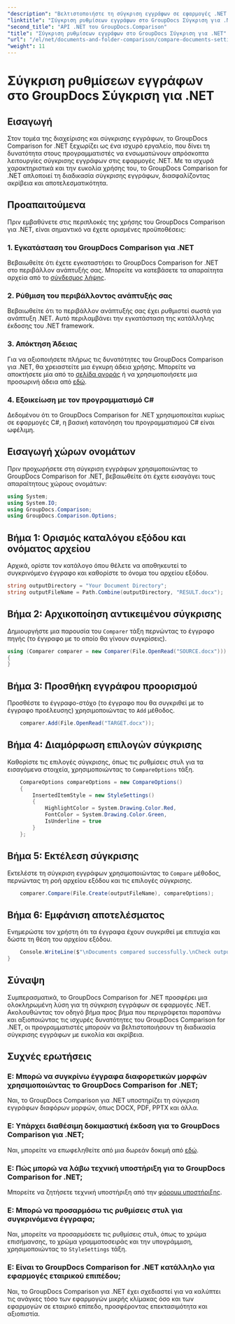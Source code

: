 ```yaml
---
"description": "Βελτιστοποιήστε τη σύγκριση εγγράφων σε εφαρμογές .NET με το GroupDocs Comparison. Συγκρίνετε έγγραφα χωρίς κόπο με προηγμένες λειτουργίες."
"linktitle": "Σύγκριση ρυθμίσεων εγγράφων στο GroupDocs Σύγκριση για .NET"
"second_title": "API .NET του GroupDocs.Comparison"
"title": "Σύγκριση ρυθμίσεων εγγράφων στο GroupDocs Σύγκριση για .NET"
"url": "/el/net/documents-and-folder-comparison/compare-documents-settings-dotnet/"
"weight": 11
---
```


# Σύγκριση ρυθμίσεων εγγράφων στο GroupDocs Σύγκριση για .NET

## Εισαγωγή
Στον τομέα της διαχείρισης και σύγκρισης εγγράφων, το GroupDocs Comparison for .NET ξεχωρίζει ως ένα ισχυρό εργαλείο, που δίνει τη δυνατότητα στους προγραμματιστές να ενσωματώνουν απρόσκοπτα λειτουργίες σύγκρισης εγγράφων στις εφαρμογές .NET. Με τα ισχυρά χαρακτηριστικά και την ευκολία χρήσης του, το GroupDocs Comparison for .NET απλοποιεί τη διαδικασία σύγκρισης εγγράφων, διασφαλίζοντας ακρίβεια και αποτελεσματικότητα.
## Προαπαιτούμενα
Πριν εμβαθύνετε στις περιπλοκές της χρήσης του GroupDocs Comparison για .NET, είναι σημαντικό να έχετε ορισμένες προϋποθέσεις:
### 1. Εγκατάσταση του GroupDocs Comparison για .NET
Βεβαιωθείτε ότι έχετε εγκαταστήσει το GroupDocs Comparison for .NET στο περιβάλλον ανάπτυξής σας. Μπορείτε να κατεβάσετε τα απαραίτητα αρχεία από το [σύνδεσμος λήψης](https://releases.groupdocs.com/comparison/net/).
### 2. Ρύθμιση του περιβάλλοντος ανάπτυξής σας
Βεβαιωθείτε ότι το περιβάλλον ανάπτυξής σας έχει ρυθμιστεί σωστά για ανάπτυξη .NET. Αυτό περιλαμβάνει την εγκατάσταση της κατάλληλης έκδοσης του .NET framework.
### 3. Απόκτηση Άδειας
Για να αξιοποιήσετε πλήρως τις δυνατότητες του GroupDocs Comparison για .NET, θα χρειαστείτε μια έγκυρη άδεια χρήσης. Μπορείτε να αποκτήσετε μία από το [σελίδα αγοράς](https://purchase.groupdocs.com/buy) ή να χρησιμοποιήσετε μια προσωρινή άδεια από [εδώ](https://purchase.groupdocs.com/temporary-license/).
### 4. Εξοικείωση με τον προγραμματισμό C#
Δεδομένου ότι το GroupDocs Comparison for .NET χρησιμοποιείται κυρίως σε εφαρμογές C#, η βασική κατανόηση του προγραμματισμού C# είναι ωφέλιμη.

## Εισαγωγή χώρων ονομάτων
Πριν προχωρήσετε στη σύγκριση εγγράφων χρησιμοποιώντας το GroupDocs Comparison for .NET, βεβαιωθείτε ότι έχετε εισαγάγει τους απαραίτητους χώρους ονομάτων:
```csharp
using System;
using System.IO;
using GroupDocs.Comparison;
using GroupDocs.Comparison.Options;
```
## Βήμα 1: Ορισμός καταλόγου εξόδου και ονόματος αρχείου
Αρχικά, ορίστε τον κατάλογο όπου θέλετε να αποθηκευτεί το συγκρινόμενο έγγραφο και καθορίστε το όνομα του αρχείου εξόδου.
```csharp
string outputDirectory = "Your Document Directory";
string outputFileName = Path.Combine(outputDirectory, "RESULT.docx");
```
## Βήμα 2: Αρχικοποίηση αντικειμένου σύγκρισης
Δημιουργήστε μια παρουσία του `Comparer` τάξη περνώντας το έγγραφο πηγής (το έγγραφο με το οποίο θα γίνουν συγκρίσεις).
```csharp
using (Comparer comparer = new Comparer(File.OpenRead("SOURCE.docx")))
{
}
```
## Βήμα 3: Προσθήκη εγγράφου προορισμού
Προσθέστε το έγγραφο-στόχο (το έγγραφο που θα συγκριθεί με το έγγραφο προέλευσης) χρησιμοποιώντας το `Add` μέθοδος.
```csharp
    comparer.Add(File.OpenRead("TARGET.docx"));
```
## Βήμα 4: Διαμόρφωση επιλογών σύγκρισης
Καθορίστε τις επιλογές σύγκρισης, όπως τις ρυθμίσεις στυλ για τα εισαγόμενα στοιχεία, χρησιμοποιώντας το `CompareOptions` τάξη.
```csharp
    CompareOptions compareOptions = new CompareOptions()
    {
        InsertedItemStyle = new StyleSettings()
        {
            HighlightColor = System.Drawing.Color.Red,
            FontColor = System.Drawing.Color.Green,
            IsUnderline = true
        }
    };
```
## Βήμα 5: Εκτέλεση σύγκρισης
Εκτελέστε τη σύγκριση εγγράφων χρησιμοποιώντας το `Compare` μέθοδος, περνώντας τη ροή αρχείου εξόδου και τις επιλογές σύγκρισης.
```csharp
    comparer.Compare(File.Create(outputFileName), compareOptions);
```
## Βήμα 6: Εμφάνιση αποτελέσματος
Ενημερώστε τον χρήστη ότι τα έγγραφα έχουν συγκριθεί με επιτυχία και δώστε τη θέση του αρχείου εξόδου.
```csharp
    Console.WriteLine($"\nDocuments compared successfully.\nCheck output in {Directory.GetCurrentDirectory()}.");
}
```

## Σύναψη
Συμπερασματικά, το GroupDocs Comparison for .NET προσφέρει μια ολοκληρωμένη λύση για τη σύγκριση εγγράφων σε εφαρμογές .NET. Ακολουθώντας τον οδηγό βήμα προς βήμα που περιγράφεται παραπάνω και αξιοποιώντας τις ισχυρές δυνατότητες του GroupDocs Comparison for .NET, οι προγραμματιστές μπορούν να βελτιστοποιήσουν τη διαδικασία σύγκρισης εγγράφων με ευκολία και ακρίβεια.
## Συχνές ερωτήσεις
### Ε: Μπορώ να συγκρίνω έγγραφα διαφορετικών μορφών χρησιμοποιώντας το GroupDocs Comparison for .NET;
Ναι, το GroupDocs Comparison για .NET υποστηρίζει τη σύγκριση εγγράφων διαφόρων μορφών, όπως DOCX, PDF, PPTX και άλλα.
### Ε: Υπάρχει διαθέσιμη δοκιμαστική έκδοση για το GroupDocs Comparison για .NET;
Ναι, μπορείτε να επωφεληθείτε από μια δωρεάν δοκιμή από [εδώ](https://releases.groupdocs.com/).
### Ε: Πώς μπορώ να λάβω τεχνική υποστήριξη για το GroupDocs Comparison for .NET;
Μπορείτε να ζητήσετε τεχνική υποστήριξη από την [φόρουμ υποστήριξης](https://forum.groupdocs.com/c/comparison/12).
### Ε: Μπορώ να προσαρμόσω τις ρυθμίσεις στυλ για συγκρινόμενα έγγραφα;
Ναι, μπορείτε να προσαρμόσετε τις ρυθμίσεις στυλ, όπως το χρώμα επισήμανσης, το χρώμα γραμματοσειράς και την υπογράμμιση, χρησιμοποιώντας το `StyleSettings` τάξη.
### Ε: Είναι το GroupDocs Comparison for .NET κατάλληλο για εφαρμογές εταιρικού επιπέδου;
Ναι, το GroupDocs Comparison για .NET έχει σχεδιαστεί για να καλύπτει τις ανάγκες τόσο των εφαρμογών μικρής κλίμακας όσο και των εφαρμογών σε εταιρικό επίπεδο, προσφέροντας επεκτασιμότητα και αξιοπιστία.